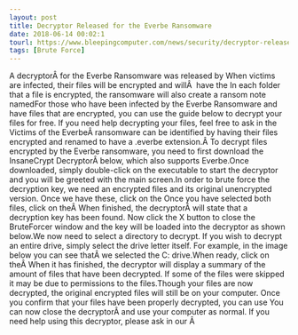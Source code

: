 ```yaml
---
layout: post
title: Decryptor Released for the Everbe Ransomware
date: 2018-06-14 00:02:1
tourl: https://www.bleepingcomputer.com/news/security/decryptor-released-for-the-everbe-ransomware/
tags: [Brute Force]
---
```

A decryptorÂ for the Everbe Ransomware was released by When victims are infected, their files will be encrypted and willÂ  have the In each folder that a file is encrypted, the ransomware will also create a ransom note namedFor those who have been infected by the Everbe Ransomware and have files that are encrypted, you can use the guide below to decrypt your files for free. If you need help decrypting your files, feel free to ask in the Victims of the EverbeÂ ransomware can be identified by having their files encrypted and renamed to have a .everbe extension.Â To decrypt files encrypted by the Everbe ransomware, you need to first download the InsaneCrypt DecryptorÂ below, which also supports Everbe.Once downloaded, simply double-click on the executable to start the decryptor and you will be greeted with the main screen.In order to brute force the decryption key, we need an encrypted files and its original unencrypted version. Once we have these, click on the Once you have selected both files, click on theÂ When finished, the decryptorÂ will state that a decryption key has been found. Now click the X button to close the BruteForcer window and the key will be loaded into the decryptor as shown below.We now need to select a directory to decrypt. If you wish to decrypt an entire drive, simply select the drive letter itself. For example, in the image below you can see thatÂ we selected the C: drive.When ready, click on theÂ When it has finished, the decryptor will display a summary of the amount of files that have been decrypted. If some of the files were skipped it may be due to permissions to the files.Though your files are now decrypted, the original encrypted files will still be on your computer. Once you confirm that your files have been properly decrypted, you can use You can now close the decryptorÂ and use your computer as normal. If you need help using this decryptor, please ask in our Â 